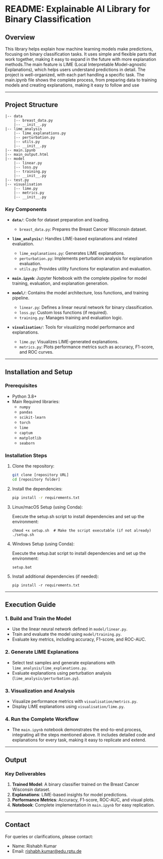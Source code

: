 # README: Explainable AI Library for Binary Classification

## Overview
This library helps explain how machine learning models make predictions, focusing on binary classification tasks. It uses simple and flexible parts that work together, making it easy to expand in the future with more explanation methods.The main feature is LIME (Local Interpretable Model-agnostic Explanations), which helps users understand predictions in detail. The project is well-organized, with each part handling a specific task. The main.ipynb file shows the complete process, from preparing data to training models and creating explanations, making it easy to follow and use


---

## Project Structure
```
|-- data
    |-- breast_data.py
    |-- __init__.py
|-- lime_analysis
    |-- lime_explanations.py
    |-- perturbation.py
    |-- utils.py
    |-- __init__.py
|-- main.ipynb
|-- main_output.html
|-- model
    |-- linear.py
    |-- loss.py
    |-- training.py
    |-- __init__.py
|-- test.py
|-- visualisation
    |-- lime.py
    |-- metrics.py
    |-- __init__.py
```

### Key Components
- **`data/`**: Code for dataset preparation and loading.
  - `breast_data.py`: Prepares the Breast Cancer Wisconsin dataset.

- **`lime_analysis/`**: Handles LIME-based explanations and related evaluation.
  - `lime_explanations.py`: Generates LIME explanations.
  - `perturbation.py`: Implements perturbation analysis for explanation evaluation.
  - `utils.py`: Provides utility functions for explanation and evaluation.

- **`main.ipynb`**: Jupyter Notebook with the complete pipeline for model training, evaluation, and explanation generation.

- **`model/`**: Contains the model architecture, loss functions, and training pipeline.
  - `linear.py`: Defines a linear neural network for binary classification.
  - `loss.py`: Custom loss functions (if required).
  - `training.py`: Manages training and evaluation logic.

- **`visualisation/`**: Tools for visualizing model performance and explanations.
  - `lime.py`: Visualizes LIME-generated explanations.
  - `metrics.py`: Plots performance metrics such as accuracy, F1-score, and ROC curves.

---

## Installation and Setup

### Prerequisites
- Python 3.8+
- Main Required libraries:
  - `numpy`
  - `pandas`
  - `scikit-learn`
  - `torch`
  - `lime`
  - `captum`
  - `matplotlib`
  - `seaborn`

### Installation Steps
1. Clone the repository:
   ```bash
   git clone [repository URL]
   cd [repository folder]
   ```
2. Install the dependencies:
   ```bash
   pip install -r requirements.txt
   ```
3. Linux/macOS Setup (using Conda):

    Execute the setup.sh script to install dependencies and set up the environment:
   
    ```
    chmod +x setup.sh  # Make the script executable (if not already)
    ./setup.sh
    ```
4. Windows Setup (using Conda):

    Execute the setup.bat script to install dependencies and set up the environment:
    ```
    setup.bat
    ```
5.  Install additional dependencies (if needed):
    ```
    pip install -r requirements.txt
    ```

---

## Execution Guide

### 1. Build and Train the Model
- Use the linear neural network defined in `model/linear.py`.
- Train and evaluate the model using `model/training.py`.
- Evaluate key metrics, including accuracy, F1-score, and ROC-AUC.

### 2. Generate LIME Explanations
- Select test samples and generate explanations with `lime_analysis/lime_explanations.py`.
- Evaluate explanations using perturbation analysis (`lime_analysis/perturbation.py`).

### 3. Visualization and Analysis
- Visualize performance metrics with `visualisation/metrics.py`.
- Display LIME explanations using `visualisation/lime.py`.

### 4. Run the Complete Workflow
- The `main.ipynb` notebook demonstrates the end-to-end process, integrating all the steps mentioned above. It includes detailed code and explanations for every task, making it easy to replicate and extend.

---

## Output

### Key Deliverables
1. **Trained Model**: A binary classifier trained on the Breast Cancer Wisconsin dataset.
2. **Explanations**: LIME-based insights for model predictions.
3. **Performance Metrics**: Accuracy, F1-score, ROC-AUC, and visual plots.
4. **Notebook**: Complete implementation in `main.ipynb` for easy replication.

---

## Contact
For queries or clarifications, please contact:
- Name: Rishabh Kumar
- Email: rishabh.kumar@edu.rptu.de



